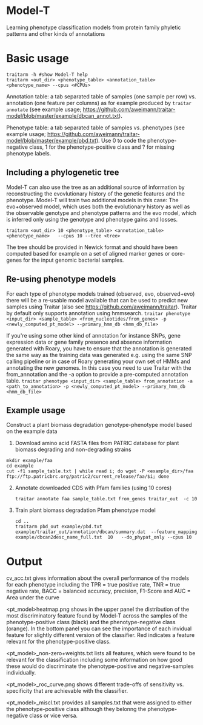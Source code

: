 # Model-T
Learning phenotype classification models from protein family phyletic patterns and other kinds of annotations 
# Basic usage
```
traitarm -h #show Model-T help
traitarm <out_dir> <phenotype_table> <annotation_table>  <phenotype_name> --cpus <#CPUs>
```
Annotation table: a tab separated table of samples (one sample per row) vs. annotation (one feature per columns) as for example produced by ``traitar annotate`` (see example usage; https://github.com/aweimann/traitar-model/blob/master/example/dbcan_annot.txt).

Phenotype table: a tab separated table of samples vs. phenotypes (see example usage; https://github.com/aweimann/traitar-model/blob/master/example/pbd.txt). Use 0 to code the phenotype-negative class, 1 for the phenotype-positive class and ? for missing phenotype labels.

## Including a phylogenetic tree
Model-T can also use the tree as an additional source of information by reconstructing the evovlutionary history of the genetic features and the phenotype. Model-T will train two additional models in this case: The evo+observed model, which uses both the evolutionary history as well as the observable genotype and phenotype patterns and the evo model, which is inferred only using the genotype and phenotype gains and losses.

```traitarm <out_dir> 10 <phenotype_table> <annotation_table>  <phenotype_name>   --cpus 10 --tree <tree>``` 

The tree should be provided in Newick format and should have been computed based for example on a set of aligned marker genes or core-genes for the input genomic bacterial samples.

## Re-using phenotype models
For each type of phenotype models trained (observed, evo, observed+evo) there will be a re-usable model available that can be used to predict new samples using Traitar (also see https://github.com/aweimann/traitar). Traitar by default only supports annotation using hmmsearch. 
```traitar phenotype <input_dir> <sample_table> <from_nucleotides/from_genes> -p <newly_computed_pt_model> --primary_hmm_db <hmm_db_file>```

If you're using some other kind of annotation for instance SNPs, gene expression data or gene family presence and absence information generated with Roary, you have to ensure that the annotation is generated the same way as the training data was generated e.g. using the same SNP calling pipeline or in case of Roary generating your own set of HMMs and annotating the new genomes. In this case you need to use Traitar with the from_annotation and the -a option to provide a pre-computed annotation table.
```traitar phenotype <input_dir> <sample_table> from_annotation -a <path_to_annotation> -p <newly_computed_pt_model> --primary_hmm_db <hmm_db_file>```

## Example usage
Construct a plant biomass degradation genotype-phenotype model based on the example data

1. Download amino acid FASTA files from PATRIC database for plant biomass degrading and non-degrading strains
  
  ```
  mkdir example/faa
  cd example
  cut -f1 sample_table.txt | while read i; do wget -P <example_dir>/faa ftp://ftp.patricbrc.org/patric2/current_release/faa/$i; done
  ```
  
2. Annotate downloaded CDS with Pfam families (using 10 cores)

   ```
   traitar annotate faa sample_table.txt from_genes traitar_out  -c 10
   ```
3. Train plant biomass degradation Pfam phenotype model 
    ```
    cd ..
    traitarm pbd_out example/pbd.txt example/traitar_out/annotation/dbcan/summary.dat  --feature_mapping  example/dbcan2desc_name_full.txt  10   --do_phypat_only --cpus 10
    ``` 
# Output
cv_acc.txt gives information about the overall performance of the models for each phenotype including the 
TPR = true positive rate, TNR = true negative rate, BACC = balanced accuracy, precision, F1-Score and AUC = Area under the curve

<pt_model>heatmap.png shows in the upper panel the distribution of the most discriminatory feature found by Model-T across the samples of the phenotype-positive class (black) and the phenotype-negative class (orange). In the bottom panel you can see the importance of each invidual feature for slightly different version of the classifier. Red indicates a feature relevant for the phenotype-positive class. 

<pt_model>_non-zero+weights.txt lists all features, which were found to be relevant for the classification including some information on how good these would do discriminate the phenotype-positive  and negative-samples individually.

<pt_model>_roc_curve.png shows different trade-offs of sensitivity vs. specificity that are achievable with the classifier.

<pt_model>_miscl.txt provides all samples.txt that were assigned to either the phenotype-positive class although they belonng the phenotype-negative class or vice versa.
